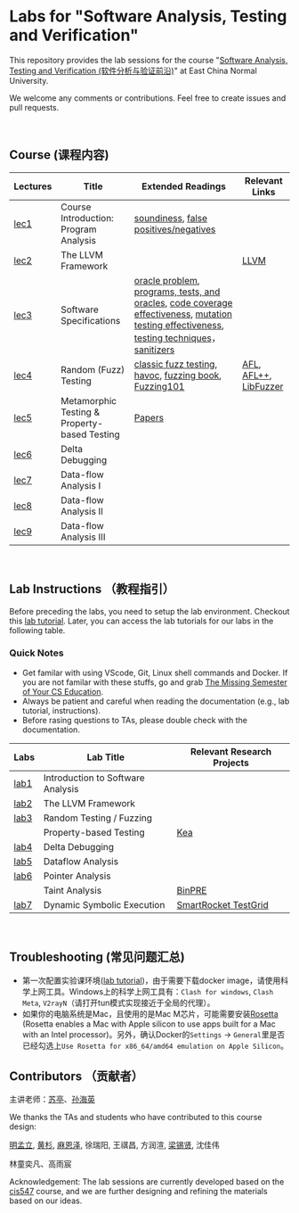 # Labs for "Software Analysis, Testing and Verification"
This repository provides the lab sessions for the course "[Software Analysis, Testing and Verification (软件分析与验证前沿)](https://tingsu.github.io/files/courses/pa2024.html)" at East China Normal University.

We welcome any comments or contributions. Feel free to create issues and pull requests.

<br>

## Course (课程内容)

| Lectures                         |  Title                         |  Extended Readings                        |  Relevant Links                        |
|------------------------------|-----------------------------------|-----------------------------------|-----------------------------------|
| [lec1](https://tingsu.github.io/files/courses/slides/lec-1-course_introduction.pdf)      | Course Introduction: Program Analysis |  [soundiness](https://yanniss.github.io/Soundiness-CACM.pdf), [false positives/negatives](https://dl.acm.org/doi/10.1145/3660781)    |        |
| [lec2](https://tingsu.github.io/files/courses/slides/lec-2-llvm-framework-primer.pdf)       | The LLVM Framework   |      |   [LLVM](https://llvm.org/)   |
| [lec3](https://tingsu.github.io/files/courses/slides/lec-3-software_specifications_and_testing.pdf)       | Software Specifications          |  [oracle problem](https://ieeexplore.ieee.org/document/6963470), [programs, tests, and oracles](https://dl.acm.org/doi/10.1145/1985793.1985847), [code coverage effectiveness](https://dl.acm.org/doi/10.1145/2568225.2568271), [mutation testing effectiveness](https://dl.acm.org/doi/10.1145/2635868.2635929), [testing techniques](https://dl.acm.org/doi/10.1016/j.jss.2013.02.061)，[sanitizers](https://oaklandsok.github.io/papers/song2019.pdf)  |       |
| [lec4](https://tingsu.github.io/files/courses/slides/lec-4-random_fuzz_testing.pdf)       | Random (Fuzz) Testing | [classic fuzz testing](https://arxiv.org/pdf/2008.06537), [havoc](https://dl.acm.org/doi/abs/10.1145/3510003.3510174), [fuzzing book](https://www.fuzzingbook.org/), [Fuzzing101](https://github.com/antonio-morales/Fuzzing101)   |   [AFL](https://github.com/google/AFL), [AFL++](https://github.com/AFLplusplus/AFLplusplus), [LibFuzzer](https://llvm.org/docs/LibFuzzer.html)    | 
| [lec5](https://tingsu.github.io/files/courses/slides/lec-5-MT-and-PBT.pdf)       | Metamorphic Testing & Property-based Testing         |   [Papers](https://tingsu.github.io/files/courses/pa2022.html)   |      |
| [lec6](https://tingsu.github.io/files/courses/slides/lec-6_delta_debugging.pdf)       | Delta Debugging        |    |      |
| [lec7](https://tingsu.github.io/files/courses/slides/lec-7_data_flow_analysis1.pdf) |  Data-flow Analysis I        |    |      |
| [lec8]() |  Data-flow Analysis II        |    |      |
| [lec9]() |  Data-flow Analysis III        |    |      |
<br>



## Lab Instructions （教程指引）

Before preceding the labs, you need to setup the lab environment. Checkout this [lab tutorial](lab_manual/course-vm.md). Later, you can access the lab tutorials for our labs in the following table.

### Quick Notes

- Get familar with using VScode, Git, Linux shell commands and Docker. If you are not familar with these stuffs, go and grab [The Missing Semester of Your CS Education](https://missing.csail.mit.edu/).
- Always be patient and careful when reading the documentation (e.g., lab tutorial, instructions). 
- Before rasing questions to TAs, please double check with the documentation. 


| Labs                         | Lab Title                         |  Relevant Research Projects                       |
|------------------------------|-----------------------------------|-----------------------------------|
| [lab1](lab_manual/lab1.md)       | Introduction to Software Analysis |                               |
| [lab2](lab_manual/lab2.md)       | The LLVM Framework                |                               |
| [lab3](lab_manual/lab3.md)       | Random Testing / Fuzzing          |                              |
|       | Property-based Testing            |  [Kea](https://github.com/ecnusse/Kea) |
| [lab4](lab_manual/lab4.md)       | Delta Debugging                   |                               |
| [lab5](lab_manual/lab5.md)       | Dataflow Analysis                 |                               |
| [lab6](lab_manual/lab6.md)       | Pointer Analysis                  |                               |
|       | Taint Analysis                    | [BinPRE](https://github.com/ecnusse/BinPRE)                              |
| [lab7](lab_manual/lab7.md)       | Dynamic Symbolic Execution        |  [SmartRocket TestGrid]()                             |

<br>




## Troubleshooting (常见问题汇总)

- 第一次配置实验课环境([lab tutorial](lab_manual/course-vm.md))，由于需要下载docker image，请使用科学上网工具。Windows上的科学上网工具有：`Clash for windows`, `Clash Meta`, `V2rayN`（请打开tun模式实现接近于全局的代理）。
- 如果你的电脑系统是Mac，且使用的是Mac M芯片，可能需要安装[Rosetta](https://support.apple.com/en-us/102527) (Rosetta enables a Mac with Apple silicon to use apps built for a Mac with an Intel processor)。另外，确认Docker的`Settings` -> `General`里是否已经勾选上`Use Rosetta for x86_64/amd64 emulation on Apple Silicon`。

## Contributors （贡献者）

主讲老师：[苏亭](http://tingsu.github.io/)、[孙海英](https://faculty.ecnu.edu.cn/_s43/shy/main.psp)

We thanks the TAs and students who have contributed to this course design:

<a href="https://ml-ming.dev/">明孟立</a>,
<a href="https://apochens.github.io/">黄杉</a>,
<a href="">麻恩泽</a>,
徐瑞阳,
王祺昌,
方润渲,
<a href="https://xixianliang.github.io/resume/">梁锡贤</a>,
沈佳伟

林童奕凡、高雨宸


Acknowledgement: The lab sessions are currently developed based on the [cis547](https://software-analysis-class.org) course, and we are further designing and refining the materials based on our ideas.
